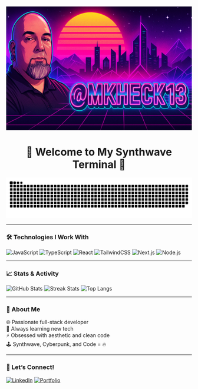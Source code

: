 <p align="center">
  <img src="images/cyberpunk-banner.png" alt="Synthwave Banner" />
</p>

<h1 align="center">🌆 Welcome to My Synthwave Terminal 🌆</h1>

<p align="center">
  <img src="https://github.com/mkheck13/mkheck13/blob/output/github-contribution-grid-snake.svg" alt="Contribution Snake" />
</p>

---

### 🛠️ Technologies I Work With

![JavaScript](https://img.shields.io/badge/JavaScript-FFD700?style=flat&logo=javascript&logoColor=black)
![TypeScript](https://img.shields.io/badge/TypeScript-00FFFF?style=flat&logo=typescript&logoColor=black)
![React](https://img.shields.io/badge/React-00F0FF?style=flat&logo=react&logoColor=black)
![TailwindCSS](https://img.shields.io/badge/TailwindCSS-FF00CC?style=flat&logo=tailwind-css&logoColor=white)
![Next.js](https://img.shields.io/badge/Next.js-FF0080?style=flat&logo=nextdotjs&logoColor=white)
![Node.js](https://img.shields.io/badge/Node.js-00FFAB?style=flat&logo=node.js&logoColor=black)

---

### 📈 Stats & Activity

![GitHub Stats](https://github-readme-stats.vercel.app/api?username=mkheck13&show_icons=true&theme=synthwave)
![Streak Stats](https://streak-stats.demolab.com/?user=mkheck13&theme=synthwave)
![Top Langs](https://github-readme-stats.vercel.app/api/top-langs/?username=mkheck13&layout=compact&theme=synthwave)

---

### 🎯 About Me

🌐 Passionate full-stack developer  
🌱 Always learning new tech  
⚡ Obsessed with aesthetic and clean code  
🕹️ Synthwave, Cyberpunk, and Code = 🔥

---

### 💬 Let’s Connect!

[![LinkedIn](https://img.shields.io/badge/LinkedIn-0077B5?style=flat&logo=linkedin&logoColor=white)](www.linkedin.com/in/michael-heckerman-08867a306)
[![Portfolio](https://img.shields.io/badge/Portfolio-FF0080?style=flat&logo=github&logoColor=white)]([https://your-portfolio-link.com](https://currentportfolio-gold.vercel.app/))
